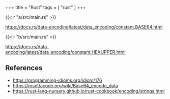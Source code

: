 +++
title = "Rust"
tags = [ "rust" ]
+++

{{< r "a/src/main.rs" >}}

<https://docs.rs/data-encoding/latest/data_encoding/constant.BASE64.html>

{{< r "b/src/main.rs" >}}

<https://docs.rs/data-encoding/latest/data_encoding/constant.HEXUPPER.html>

## References

- <https://programming-idioms.org/idiom/176>
- <https://rosettacode.org/wiki/Base64_encode_data>
- <https://rust-lang-nursery.github.io/rust-cookbook/encoding/strings.html>
